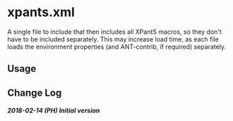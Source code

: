 # xpants.xml

A single file to include that then includes all XPantS macros, so they don't have to be
included separately. This may increase load time, as each file loads the environment properties
(and ANT-contrib, if required) separately.


## Usage



## Change Log

##### 2018-02-14 (PH) Initial version

    
